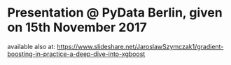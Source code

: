 # Presentation @ PyData Berlin, given on 15th November 2017
available also at:
https://www.slideshare.net/JaroslawSzymczak1/gradient-boosting-in-practice-a-deep-dive-into-xgboost
